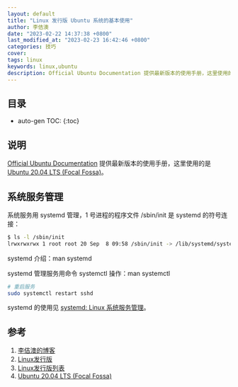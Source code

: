 ```yaml
---
layout: default
title: "Linux 发行版 Ubuntu 系统的基本使用"
author: 李佶澳
date: "2023-02-22 14:37:38 +0800"
last_modified_at: "2023-02-23 16:42:46 +0800"
categories: 技巧
cover:
tags: linux
keywords: linux,ubuntu
description: Official Ubuntu Documentation 提供最新版本的使用手册，这里使用的是 Ubuntu 20.04 LTS (Focal Fossa)
---
```


## 目录

* auto-gen TOC:
{:toc}

## 说明

[Official Ubuntu Documentation][5] 提供最新版本的使用手册，这里使用的是 [Ubuntu 20.04 LTS (Focal Fossa)][4]。

## 系统服务管理

系统服务用 systemd 管理，1 号进程的程序文件 /sbin/init 是 systemd 的符号连接：

```sh
$ ls -l /sbin/init
lrwxrwxrwx 1 root root 20 Sep  8 09:58 /sbin/init -> /lib/systemd/systemd
```

systemd 介绍：man systemd

systemd 管理服务用命令 systemctl 操作：man systemctl

```sh
# 重启服务 
sudo systemctl restart sshd
```

systemd 的使用见 [systemd: Linux 系统服务管理](/%E6%8A%80%E5%B7%A7/2017/07/26/linux-tool-systemd.html)。


## 参考

1. [李佶澳的博客][1]
2. [Linux发行版][2]
3. [Linux发行版列表][3]
4. [Ubuntu 20.04 LTS (Focal Fossa)][4]

[1]: https://www.lijiaocn.com "李佶澳的博客"
[2]: https://zh.wikipedia.org/zh-hans/Linux%E5%8F%91%E8%A1%8C%E7%89%88 "Linux发行版"
[3]: https://zh.wikipedia.org/zh-hans/Linux%E5%8F%91%E8%A1%8C%E7%89%88%E5%88%97%E8%A1%A8 "Linux发行版列表"
[4]: https://assets.ubuntu.com/ubuntu-server-guide "Ubuntu 20.04 LTS (Focal Fossa)"
[5]: https://help.ubuntu.com/ "Official Ubuntu Documentation"
